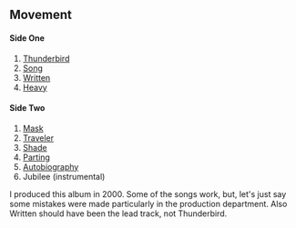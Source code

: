 ## Movement

#### Side One
1. [Thunderbird](thunderbird.md)
2. [Song](song.md)
3. [Written](written.md)
4. [Heavy](heavy.md)

#### Side Two
1. [Mask](mask.md)
2. [Traveler](traveler.md)
3. [Shade](shade.md)
4. [Parting](parting.md)
5. [Autobiography](autob.md)
6. Jubilee (instrumental)

I produced this album in 2000. Some of the songs work, but, let's just say some mistakes were made particularly in the production department. Also Written should have been the lead track, not Thunderbird. 
